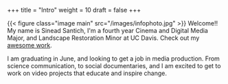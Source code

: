 +++
title = "Intro"
weight = 10
draft = false
+++

{{< figure class="image main" src="/images/infophoto.jpg" >}}
Welcome!! My name is Sinead Santich, I'm a fourth year Cinema and Digital Media Major, and Landscape Restoration Minor at UC Davis. Check out my [awesome work](#work).

I am graduating in June, and looking to get a job in media production. From science communication, to social documentaries, and I am excited to get to work on video projects that educate and inspire change.
